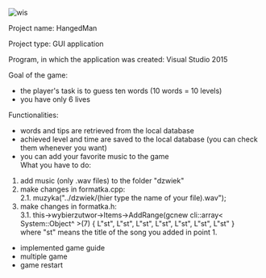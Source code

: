  ![wis](https://user-images.githubusercontent.com/40712810/43992983-0b62d5bc-9d87-11e8-869c-dbbf4d79095d.PNG)

Project name: HangedMan

Project type: GUI application

Program, in which the application was created: Visual Studio 2015

Goal of the game:
- the player's task is to guess ten words (10 words = 10 levels)
- you have only 6 lives

Functionalities:
- words and tips are retrieved from the local database
- achieved level and time are saved to the local database (you can check them whenever you want)
- you can add your favorite music to the game
<br>What you have to do:
1. add music (only .wav files) to the folder "dzwiek"
2. make changes in formatka.cpp:<br>
2.1. muzyka("../dzwiek/(hier type the name of your file).wav");
3. make changes in formatka.h:<br>
3.1. this->wybierzutwor->Items->AddRange(gcnew cli::array< System::Object^  >(7) {
              L"st", L"st", L"st", L"st", L"st", L"st", L"st" 
              }<br>
where "st" means the title of the song you added in point 1.
 - implemented game guide
 - multiple game
 - game restart
 
